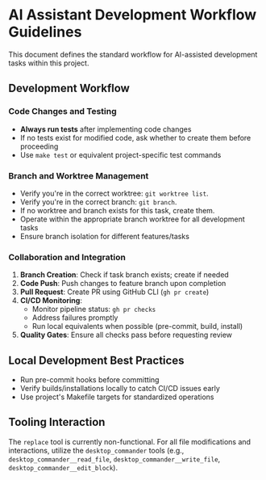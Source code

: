 # AI Assistant Development Workflow Guidelines

This document defines the standard workflow for AI-assisted development tasks within this project.

## Development Workflow

### Code Changes and Testing
- **Always run tests** after implementing code changes
- If no tests exist for modified code, ask whether to create them before proceeding
- Use `make test` or equivalent project-specific test commands

### Branch and Worktree Management
- Verify you're in the correct worktree: `git worktree list`.
- Verify you're in the correct branch: `git branch`.
- If no worktree and branch exists for this task, create them.
- Operate within the appropriate branch worktree for all development tasks
- Ensure branch isolation for different features/tasks

### Collaboration and Integration
1. **Branch Creation**: Check if task branch exists; create if needed
2. **Code Push**: Push changes to feature branch upon completion
3. **Pull Request**: Create PR using GitHub CLI (`gh pr create`)
4. **CI/CD Monitoring**:
   - Monitor pipeline status: `gh pr checks`
   - Address failures promptly
   - Run local equivalents when possible (pre-commit, build, install)
5. **Quality Gates**: Ensure all checks pass before requesting review

## Local Development Best Practices
- Run pre-commit hooks before committing
- Verify builds/installations locally to catch CI/CD issues early
- Use project's Makefile targets for standardized operations

## Tooling Interaction

The `replace` tool is currently non-functional. For all file modifications and interactions, utilize the `desktop_commander` tools (e.g., `desktop_commander__read_file`, `desktop_commander__write_file`, `desktop_commander__edit_block`).
